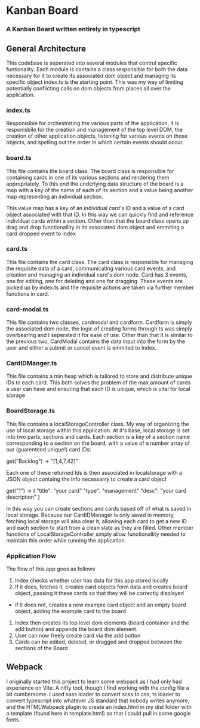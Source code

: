 # Kanban Board

### A Kanban Board written entirely in typescript


## General Architecture
This codebase is seperated into several modules that control specific funtionality. Each module is contains a class responsible for both the data necessary for it to create its associated dom object and managing its specific object index.ts is the starting point. This was my way of limiting potentially conflicting calls on dom objects from places all over the application.

### index.ts
Responisible for orchestrating the various parts of the application, it is responisbile for the creation and management of the top level DOM, the creation of other application objects, listening for various events on those objects, and spelling out the order in which certain events should occur.


### board.ts
This file contains the board class. The board class is responsible for containing cards in one of its various sections and rendering them appropriately. To this end the underlying data structure of the board is a map with a key of the name of each of its section and a value being another map representing an individual section.

This value map has a key of an individual card's ID and a value of a card object associated with that ID. In this way we can quickly find and reference individual cards within a section. Other than that the board class opens up drag and drop functionallity in its associated dom object and emmiting a card dropped event to index

### card.ts
This file contains the card class. The card class is responsible for managing the requisite data of a card, communicating various card events, and creation and managing an individual card's dom node. Card has 3 events, one for editing, one for deleting and one for dragging. These events are picked up by index.ts and the requisite actions are taken via further member functions in card.

### card-modal.ts
This file contains two classes, cardmodal and cardform. Cardform is simply the associated dom node, the logic of creating forms through ts was simply overbearing and I seperated it for ease of use. Other than that it is similar to the previous two, CardModal contains the data input into the form by the user and either a submit or cancel event is emmited to Index.

### CardIDManger.ts
This file contains a min heap which is tailored to store and distribute unique IDs to each card. This both solves the problem of the max amount of cards a user can have and ensuring that each ID is unique, which is vital for local storage

### BoardStorage.ts
This file contains a localStorageController class. My way of organizing the use of local storage within this application. At it's base, local storage is set into two parts, sections and cards. Each section is a key of a section name corresponding to a section on the board, with a value of a number array of our (guarenteed unique!) card IDs:

get("Backlog") -> "[1,4,7,42]"

Each one of these returned Ids is then associated in localstorage with a JSON object containg the info necessarry to create a card object

get("1") -> {
                "title": "your card"
                "type": "management"
                "desc": "your card description"
}

In this way you can create sections and cards based off of what is saved in local storage. Because our CardIDManager is only saved in memory, fetching local storage will also clear it, allowing each card to get a new ID and each section to start from a clean slate as they are filled. Other member functions of LocalStorageController simply allow functionallity needed to maintain this order while running the application.

### Application Flow
The flow of this app goes as follows
1. Index checks whether user has data for this app stored locally
1. If it does, fetches it, creates card objects form data and creates board object, passing it these cards so that they will be correctly displayed
- if it does not, creates a new example card object and an empty board object, adding the example card to the board
1. Index then creates its top level dom elements (board container and the add button) and appends the board dom element.
1. User can now freely create card via the add button
1. Cards can be edited, deleted, or dragged and dropped between the sections of the Board

## Webpack
I originally started this project to learn some webpack as I had only had experience on Vite. A nifty tool, though I find working with the config file a bit cumbersome. I used sass loader to convert scss to css, ts loader to convert typescript into whatever JS standard that nobody writes anymore, and the HTMLWebpack plugin to create an index.html in my dist folder with a template (found here in template.html) so that I could pull in some google fonts. 